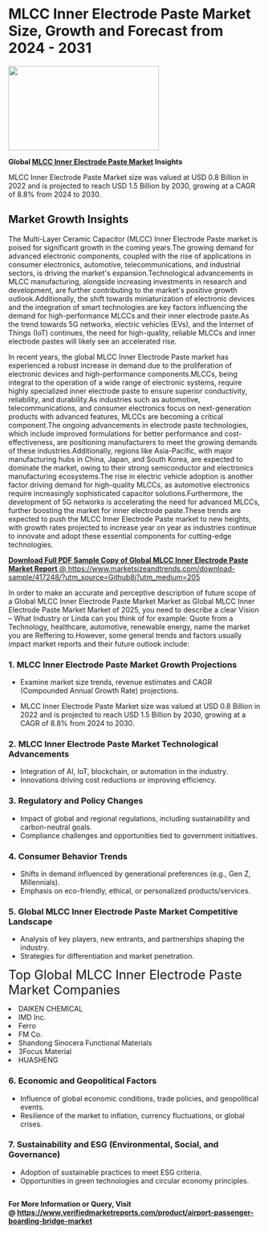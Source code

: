 <H1>MLCC Inner Electrode Paste Market Size, Growth and Forecast from 2024 - 2031</H1><img class="aligncenter size-medium wp-image-584254" src="https://thirdeyenews.in/wp-content/uploads/2024/09/Global-Market-Research-300x168.jpeg" alt="" width="300" height="168" /><p><strong>Global&nbsp;<a href="https://www.marketsizeandtrends.com/download-sample/417248/?utm_source=Github8j?utm_medium=205">MLCC Inner Electrode Paste Market</a> Insights</strong></p><p>MLCC Inner Electrode Paste Market size was valued at USD 0.8 Billion in 2022 and is projected to reach USD 1.5 Billion by 2030, growing at a CAGR of 8.8% from 2024 to 2030.</p><p><h2>Market Growth Insights</h2> <p>The Multi-Layer Ceramic Capacitor (MLCC) Inner Electrode Paste market is poised for significant growth in the coming years.The growing demand for advanced electronic components, coupled with the rise of applications in consumer electronics, automotive, telecommunications, and industrial sectors, is driving the market's expansion.Technological advancements in MLCC manufacturing, alongside increasing investments in research and development, are further contributing to the market's positive growth outlook.Additionally, the shift towards miniaturization of electronic devices and the integration of smart technologies are key factors influencing the demand for high-performance MLCCs and their inner electrode paste.As the trend towards 5G networks, electric vehicles (EVs), and the Internet of Things (IoT) continues, the need for high-quality, reliable MLCCs and inner electrode pastes will likely see an accelerated rise.</p> <p><a href="#"></a></p> <p>In recent years, the global MLCC Inner Electrode Paste market has experienced a robust increase in demand due to the proliferation of electronic devices and high-performance components.MLCCs, being integral to the operation of a wide range of electronic systems, require highly specialized inner electrode paste to ensure superior conductivity, reliability, and durability.As industries such as automotive, telecommunications, and consumer electronics focus on next-generation products with advanced features, MLCCs are becoming a critical component.The ongoing advancements in electrode paste technologies, which include improved formulations for better performance and cost-effectiveness, are positioning manufacturers to meet the growing demands of these industries.Additionally, regions like Asia-Pacific, with major manufacturing hubs in China, Japan, and South Korea, are expected to dominate the market, owing to their strong semiconductor and electronics manufacturing ecosystems.The rise in electric vehicle adoption is another factor driving demand for high-quality MLCCs, as automotive electronics require increasingly sophisticated capacitor solutions.Furthermore, the development of 5G networks is accelerating the need for advanced MLCCs, further boosting the market for inner electrode paste.These trends are expected to push the MLCC Inner Electrode Paste market to new heights, with growth rates projected to increase year on year as industries continue to innovate and adopt these essential components for cutting-edge technologies.</p> <p><a href="#"></p><p><span class=""><strong>Download Full PDF Sample Copy of Global MLCC Inner Electrode Paste Market Report</strong> @ <a href="https://www.marketsizeandtrends.com/download-sample/417248/?utm_source=Github8j?utm_medium=205" target="_blank">https://www.marketsizeandtrends.com/download-sample/417248/?utm_source=Github8j?utm_medium=205</a></span></p><p>In order to make an accurate and perceptive description of future scope of a Global&nbsp;MLCC Inner Electrode Paste Market Market as Global&nbsp;MLCC Inner Electrode Paste Market Market of 2025, you need to describe a clear Vision &ndash; What Industry or Linda can you think of for example: Quote from a Technology, healthcare, automotive, renewable energy, name the market you are Reffering to.However, some general trends and factors usually impact market reports and their future outlook include:</p><h3>1.&nbsp;<strong>MLCC Inner Electrode Paste Market Growth Projections</strong></h3><ul><li>Examine market size trends, revenue estimates and CAGR (Compounded Annual Growth Rate) projections.</li><li><p>MLCC Inner Electrode Paste Market size was valued at USD 0.8 Billion in 2022 and is projected to reach USD 1.5 Billion by 2030, growing at a CAGR of 8.8% from 2024 to 2030.</p></li></ul><h3>2.&nbsp;<strong>MLCC Inner Electrode Paste Market Technological Advancements</strong></h3><ul><li>Integration of AI, IoT, blockchain, or automation in the industry.</li><li>Innovations driving cost reductions or improving efficiency.</li></ul><h3>3.&nbsp;<strong>Regulatory and Policy Changes</strong></h3><ul><li>Impact of global and regional regulations, including sustainability and carbon-neutral goals.</li><li>Compliance challenges and opportunities tied to government initiatives.</li></ul><h3>4.&nbsp;<strong>Consumer Behavior Trends</strong></h3><ul><li>Shifts in demand influenced by generational preferences (e.g., Gen Z, Millennials).</li><li>Emphasis on eco-friendly, ethical, or personalized products/services.</li></ul><h3>5.&nbsp;<strong>Global MLCC Inner Electrode Paste Market Competitive Landscape</strong></h3><ul><li>Analysis of key players, new entrants, and partnerships shaping the industry.</li><li>Strategies for differentiation and market penetration.</li></ul><p data-pm-slice="1 1 []"><span style="color: inherit; font-family: inherit; font-size: 25px;">Top Global MLCC Inner Electrode Paste Market Companies</span></p><div class="" data-test-id=""><p><li>DAIKEN CHEMICAL</li><li> IMD Inc.</li><li> Ferro</li><li> FM Co.</li><li> Shandong Sinocera Functional Materials</li><li> 3Focus Material</li><li> HUASHENG</li></p></div><h3>6.&nbsp;<strong>Economic and Geopolitical Factors</strong></h3><ul><li>Influence of global economic conditions, trade policies, and geopolitical events.</li><li>Resilience of the market to inflation, currency fluctuations, or global crises.</li></ul><h3>7.&nbsp;<strong>Sustainability and ESG (Environmental, Social, and Governance)</strong></h3><ul><li>Adoption of sustainable practices to meet ESG criteria.</li><li>Opportunities in green technologies and circular economy principles.</li></ul><h2><strong style="font-size: 14px;">For More Information or Query, Visit @&nbsp;</strong><a style="background-color: #ffffff; font-size: 14px;" href="https://www.marketsizeandtrends.com/report/mlcc-inner-electrode-paste-market/" target="_blank">https://www.verifiedmarketreports.com/product/airport-passenger-boarding-bridge-market</a></h2>